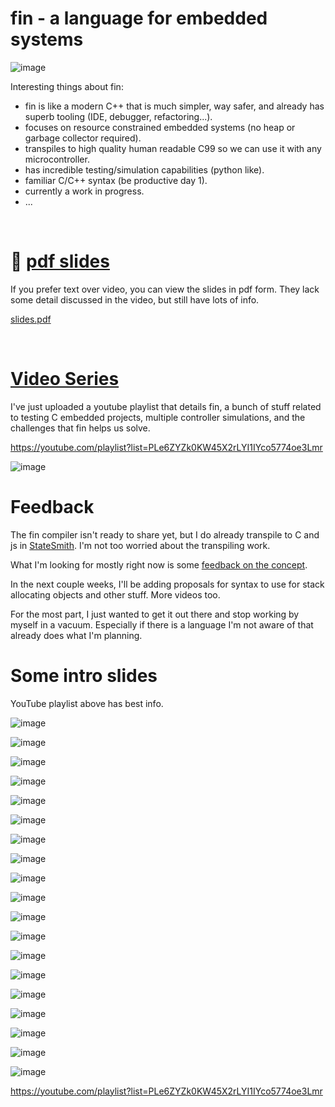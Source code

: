 # fin - a language for embedded systems

![image](https://github.com/fin-language/fin/assets/274012/226202a2-af98-4fe8-bfc5-718e6b719134)

Interesting things about fin:
- fin is like a modern C++ that is much simpler, way safer, and already has superb tooling (IDE, debugger, refactoring...).
- focuses on resource constrained embedded systems (no heap or garbage collector required).
- transpiles to high quality human readable C99 so we can use it with any microcontroller.
- has incredible testing/simulation capabilities (python like).
- familiar C/C++ syntax (be productive day 1).
- currently a work in progress.
- ...


<br>


# 📰 [pdf slides](https://github.com/fin-language/fin/files/12561935/slides.pdf)
If you prefer text over video, you can view the slides in pdf form. They lack some detail discussed in the video, but still have lots of info.

[slides.pdf](https://github.com/fin-language/fin/files/12561935/slides.pdf)


<br>


# [Video Series](https://youtube.com/playlist?list=PLe6ZYZk0KW45X2rLYI1IYco5774oe3Lmr)
I've just uploaded a youtube playlist that details fin, a bunch of stuff related to testing C embedded projects, multiple controller simulations, and the challenges that fin helps us solve.

https://youtube.com/playlist?list=PLe6ZYZk0KW45X2rLYI1IYco5774oe3Lmr

![image](https://github.com/fin-language/fin/assets/274012/fe0af0c4-c2a9-4f9c-9ab3-8b02b88fc934)


# Feedback
The fin compiler isn't ready to share yet, but I do already transpile to C and js in [StateSmith](https://github.com/StateSmith/StateSmith). I'm not too worried about the transpiling work.

What I'm looking for mostly right now is some [feedback on the concept](https://github.com/fin-language/fin/issues/2).

In the next couple weeks, I'll be adding proposals for syntax to use for stack allocating objects and other stuff. More videos too.

For the most part, I just wanted to get it out there and stop working by myself in a vacuum. Especially if there is a language I'm not aware of that already does what I'm planning.

# Some intro slides
YouTube playlist above has best info.

![image](https://github.com/fin-language/fin/assets/274012/226202a2-af98-4fe8-bfc5-718e6b719134)

![image](https://github.com/fin-language/fin/assets/274012/9e451fcd-7e4b-475d-a2e9-444279bbf32b)

![image](https://github.com/fin-language/fin/assets/274012/1a5fe6f9-2a3b-42e2-b9ea-2b769fb16deb)

![image](https://github.com/fin-language/fin/assets/274012/7db5e0dd-86f1-4623-aeff-537d8d9b8157)

![image](https://github.com/fin-language/fin/assets/274012/ca0ffbd9-26a2-4acf-885a-5c1aa3fb7273)

![image](https://github.com/fin-language/fin/assets/274012/e08fdd16-0d3b-48ee-9ec9-ad87b05b0664)

![image](https://github.com/fin-language/fin/assets/274012/63d133c0-85c7-42e0-866a-8a66811beae5)

![image](https://github.com/fin-language/fin/assets/274012/a2dcb49e-a0b2-4dd3-9a7a-6116b7e04753)

![image](https://github.com/fin-language/fin/assets/274012/e5a980b1-bc84-415b-81f6-f5ab97955e2b)

![image](https://github.com/fin-language/fin/assets/274012/62646934-18e6-4a47-82d9-76dbe3a63071)

![image](https://github.com/fin-language/fin/assets/274012/f9381ece-1908-4176-b677-446222f9e2d4)

![image](https://github.com/fin-language/fin/assets/274012/87866ea9-1542-4976-923e-8d2f1db684f4)

![image](https://github.com/fin-language/fin/assets/274012/c3faf9be-2fa2-441d-b070-b1088ac1d501)

![image](https://github.com/fin-language/fin/assets/274012/c1ff9c58-cf33-4153-85b4-7b854f51148d)

![image](https://github.com/fin-language/fin/assets/274012/2e700366-7d04-41fe-9f71-12785c12fb85)

![image](https://github.com/fin-language/fin/assets/274012/8b66297d-265d-4207-9716-8b78443764a6)

![image](https://github.com/fin-language/fin/assets/274012/6cf13c1c-98e6-4b06-a3a2-23cfc4041b50)

![image](https://github.com/fin-language/fin/assets/274012/947b758a-47fd-4436-9a57-b6ebd74092d2)

![image](https://github.com/fin-language/fin/assets/274012/a8ad8717-85a1-43c6-bd01-30227aa34528)

https://youtube.com/playlist?list=PLe6ZYZk0KW45X2rLYI1IYco5774oe3Lmr


